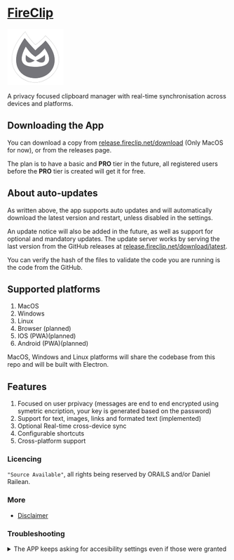 # [FireClip](https://fireclip.net)

![img](src/frontend/www/icons/png/128x128.png)

A privacy focused clipboard manager with real-time synchronisation across devices and platforms.

## Downloading the App

You can download a copy from [release.fireclip.net/download](https://release.fireclip.net/download) (Only MacOS for now), or from the releases page.

The plan is to have a basic and **PRO** tier in the future, all registered users before the **PRO** tier is created will get it for free.

## About auto-updates

As written above, the app supports auto updates and will automatically download the latest version and restart, unless disabled in the settings.

An update notice will also be added in the future, as well as support for optional and mandatory updates. The update server works by serving the last version from the GitHub releases at [release.fireclip.net/download/latest](https://release.fireclip.net/download/latest).

You can verify the hash of the files to validate the code you are running is the code from the GitHub.

## Supported platforms

1. MacOS
2. Windows
3. Linux
4. Browser (planned)
5. IOS (PWA)(planned)
6. Android (PWA)(planned)

MacOS, Windows and Linux platforms will share the codebase from this repo and will be built with Electron.

## Features

1. Focused on user prpivacy (messages are end to end encrypted using symetric encription, your key is generated based on the password)
2. Support for text, images, links and formated text (implemented)
3. Optional Real-time cross-device sync
4. Configurable shortcuts
5. Cross-platform support

### Licencing

`"Source Available"`, all rights being reserved by ORAILS and/or Daniel Railean.

### More

- [Disclaimer](./disclaimer.md)

### Troubleshooting

<details>
<summary>The APP keeps asking for accesibility settings even if those were granted</summary>
<br>
To fix the app permissions need a reset and then they need to be granted again.
Try the following in the exact order:

1. close the APP
2. open the terminal and run: `tccutil reset All com.orails.fireclip` → it should output something like `Successfully reset All approval status for com.orails.fireclip`
3. open the APP → it should ask for 'Accessibility' access again
4. grant the Accessibility access in settings
5. close the APP
6. open the APP again → it shouldn't ask for access this time
7. it works now

read more about this bug on [stackexchange.com](https://apple.stackexchange.com/questions/257580/accessibility-settings-asking-everytime)
</details>
